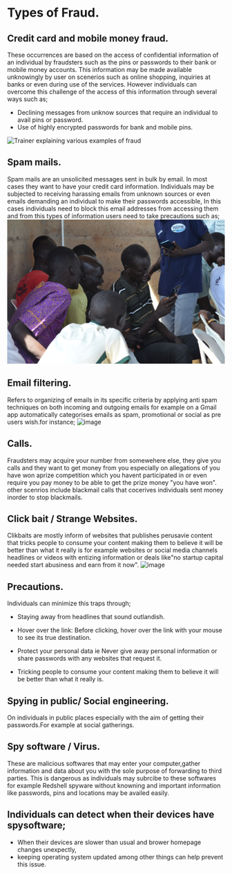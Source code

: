 # Types of Fraud.
## Credit card and mobile money fraud.
These occurrences are based on the access of confidential information of an individual by fraudsters such as the pins or passwords to their bank or mobile money accounts. This information may be made available unknowingly by user on scenerios such as online shopping, inquiries at banks or even during use of the services. However individuals can overcome this challenge of the access of this information through several ways such as;
- Declining messages from unknow sources that require an individual to avail pins or password.
- Use of highly encrypted passwords for bank and mobile pins.
  
![Trainer explaining various examples of fraud](examples-of-types-of-fraud.jpg)

## Spam mails.
Spam mails are an unsolicited messages sent in bulk by email. In most cases they want to have your credit card information.
Individuals may be subjected to receiving harassing emails from unknown sources or even emails demanding an individual to make their passwords accessible, In this cases individuals need to block this email addresses from accessing them and from this types of information users need to take precautions such as;
![Demonstrating_email_filter](Images/Email_filter.jpg)

## Email filtering. 
Refers to organizing of emails in its specific criteria by applying anti spam techniques on both incoming and outgoing emails for example on a Gmail app automatically categorises emails as spam, promotional or social as pre users wish.for instance;
![image](https://github.com/ijokua/Antifraud-Bootcamp/assets/99041009/07dd2307-9e57-4531-ac78-7a3d6675471c)

## Calls.
Fraudsters may acquire your number from somewehere else, they give you calls and they want to get money from you especially on allegations of you have won aprize competition which you havent participated in or even require you pay money to be able to get the prize money "you have won".
other scenrios include blackmail calls that cocerives individuals sent money inorder to stop blackmails. 

## Click bait / Strange Websites.
Clikbaits are mostly inform of websites that publishes perusavie content that tricks people to consume your content making them to believe it will be better than what it really is for example websites or social media channels headlines or videos with entizing information or deals like"no startup capital needed start abusiness and earn from it now".
![image](https://github.com/ijokua/Antifraud-Bootcamp/assets/99041009/423b6f2c-0edb-4ca1-a95c-16ffa37dcd05)

## Precautions.
Individuals can minimize this traps through;
- Staying away from headlines that sound outlandish.
  
- Hover over the link: Before clicking, hover over the link with your mouse to see its true destination.
  
- Protect your personal data ie Never give away personal information or share passwords with any websites that request it.
  
- Tricking people to consume your content making them to believe it will be better than what it really is.
  
## Spying in public/ Social engineering.
On individuals in public places especially with the aim of getting their passwords.For example at social gatherings. 

## Spy software / Virus.
These are malicious softwares that may enter your computer,gather information and data about you with the sole purpose of forwarding to third parties. This is dangerous as individuals may subrcibe to these softwares for example Redshell spyware without knowning and important information like passwords, pins and locations may be availed easily.


## Individuals can detect  when their devices have spysoftware;
- When their devices are slower than usual and brower homepage changes unexpectly,
- keeping operating system updated among other things can help prevent this issue.

